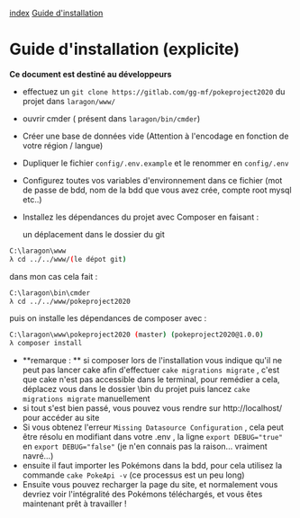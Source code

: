 [index](README.md)				[Guide d'installation](guide_installation.md)

# Guide d'installation (explicite)

**Ce document est destiné au développeurs**

* effectuez un `git clone https://gitlab.com/gg-mf/pokeproject2020` du projet dans `laragon/www/`

* ouvrir cmder ( présent dans `laragon/bin/cmder`)

* Créer une base de données vide (Attention à l'encodage en fonction de votre région / langue)

* Dupliquer le fichier `config/.env.example` et le renommer en `config/.env`

* Configurez toutes vos variables d'environnement dans ce fichier (mot de passe de bdd, nom de la bdd que vous avez crée, compte root mysql etc..)

* Installez les dépendances du projet avec Composer en faisant : 

  un déplacement dans le dossier du git

```bash
C:\laragon\www
λ cd ../../www/(le dépot git)
```

dans mon cas cela fait : 

```bash
C:\laragon\bin\cmder
λ cd ../../www/pokeproject2020

```

puis on installe les dépendances de composer avec :

```bash
C:\laragon\www\pokeproject2020 (master) (pokeproject2020@1.0.0)
λ composer install
```

* **remarque : ** si composer lors de l'installation vous indique qu'il ne peut pas lancer cake afin d'effectuer `cake migrations migrate` , c'est que cake n'est pas accessible dans le terminal, pour remédier a cela, déplacez vous dans le dossier \bin du projet  puis lancez  `cake migrations migrate` manuellement
* si tout s'est bien passé, vous pouvez vous rendre sur http://localhost/ pour accéder au site
* Si vous obtenez l'erreur `Missing Datasource Configuration` , cela peut être résolu en modifiant dans votre .env  , la ligne `export DEBUG="true"`   en `export DEBUG="false"`  (je n'en connais pas la raison... vraiment navré...)
* ensuite il faut importer les Pokémons dans la bdd, pour cela utilisez la commande `cake PokeApi -v` (ce processus est un peu long)
* Ensuite vous pouvez recharger la page du site, et normalement vous devriez voir l'intégralité des Pokémons téléchargés, et vous êtes maintenant prêt à travailler !
